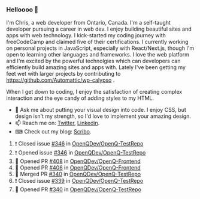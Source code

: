 ### Helloooo 👋

I'm Chris, a web developer from Ontario, Canada. I'm a self-taught developer pursuing a career in web dev. I enjoy building beautiful sites and apps with web technology.
I kick-started my coding journey with freeCodeCamp and claimed five of their certifications.  I currently working on personal projects in JavaScript, especially with React/Next.js, though I'm open to learning other languages and frameworks. I love the web platform and I'm excited by the powerful technolgies which can developers can efficiently build amazing sites and apps with. Lately I've been getting my feet wet with larger projects by contributing to https://github.com/Automattic/wp-calypso .

When I get down to coding, I enjoy the satisfaction of creating complex interaction and the eye candy of adding styles to my HTML. 

- 💬 Ask me about putting your visual design into code. I enjoy CSS, but design isn't my strength, so I'd love to implement your amazing design.
- 📫 Reach me on: [Twitter](https://twitter.com/Christo28120856), [Linkedin](https://www.linkedin.com/in/christopher-stevers-07b9a5204/).
- ⌨ Check out my blog: [Scribo](https://christopherstevers.cf).
<!--
**Christopher-Stevers/Christopher-Stevers** is a ✨ _special_ ✨ repository because its `README.md` (this file) appears on your GitHub profile.

Here are some ideas to get you started:

- 🔭 I’m currently working on ...
- 🌱 I’m currently learning ...
- 👯 I’m looking to collaborate on ...
- 🤔 I’m looking for help with ...
- 😄 Pronouns: ...
- ⚡ Fun fact: ...
-->

<!--START_SECTION:activity-->
1. ❗️ Closed issue [#346](https://github.com/OpenQDev/OpenQ-TestRepo/issues/346) in [OpenQDev/OpenQ-TestRepo](https://github.com/OpenQDev/OpenQ-TestRepo)
2. ❗️ Opened issue [#346](https://github.com/OpenQDev/OpenQ-TestRepo/issues/346) in [OpenQDev/OpenQ-TestRepo](https://github.com/OpenQDev/OpenQ-TestRepo)
3. 💪 Opened PR [#408](https://github.com/OpenQDev/OpenQ-Frontend/pull/408) in [OpenQDev/OpenQ-Frontend](https://github.com/OpenQDev/OpenQ-Frontend)
4. 💪 Opened PR [#406](https://github.com/OpenQDev/OpenQ-Frontend/pull/406) in [OpenQDev/OpenQ-Frontend](https://github.com/OpenQDev/OpenQ-Frontend)
5. 🎉 Merged PR [#340](https://github.com/OpenQDev/OpenQ-TestRepo/pull/340) in [OpenQDev/OpenQ-TestRepo](https://github.com/OpenQDev/OpenQ-TestRepo)
6. ❗️ Closed issue [#339](https://github.com/OpenQDev/OpenQ-TestRepo/issues/339) in [OpenQDev/OpenQ-TestRepo](https://github.com/OpenQDev/OpenQ-TestRepo)
7. 💪 Opened PR [#340](https://github.com/OpenQDev/OpenQ-TestRepo/pull/340) in [OpenQDev/OpenQ-TestRepo](https://github.com/OpenQDev/OpenQ-TestRepo)
<!--END_SECTION:activity-->
